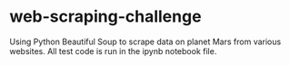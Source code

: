 # web-scraping-challenge

Using Python Beautiful Soup to scrape data on planet Mars from various websites. All test code is run in the ipynb notebook file. 
